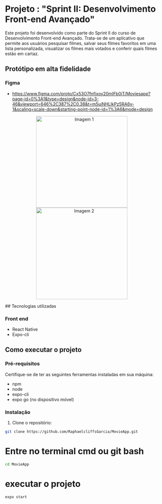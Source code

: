 # Projeto : "Sprint II: Desenvolvimento Front-end Avançado"

Este projeto foi desenvolvido como parte do Sprint II do curso de Desenvolvimento Front-end Avançado. Trata-se de um aplicativo que permite aos usuários pesquisar filmes, salvar seus filmes favoritos em uma lista personalizada, visualizar os filmes mais votados e conferir quais filmes estão em cartaz.

## Protótipo em alta fidelidade
### Figma
- https://www.figma.com/proto/Cx53O7fnfixov20mIFb0iT/Moviesapp?page-id=0%3A1&type=design&node-id=3-46&viewport=646%2C387%2C0.38&t=m5uiNHLlkPz5RA6v-1&scaling=scale-down&starting-point-node-id=1%3A6&mode=design
<p align="center">
  <img src="https://github.com/RaphaelcliffsGarcia/MovieApp/assets/124381295/b2833b4b-da41-45ed-968e-2332e7175c4a.png" alt="Imagem 1" width="300" />
  <img src="https://github.com/RaphaelcliffsGarcia/MovieApp/assets/124381295/acb6be91-4fec-4c72-9c16-c90824e87f60.png" alt="Imagem 2" width="300" />
</p>
## Tecnologias utilizadas

### Front end

- React Native
- Expo-cli

## Como executar o projeto

### Pré-requisitos

Certifique-se de ter as seguintes ferramentas instaladas em sua máquina:

- npm
- node
- expo-cli
- expo go (no dispositivo móvel)

### Instalação

1. Clone o repositório:

```bash
git clone https://github.com/RaphaelcliffsGarcia/MovieApp.git

```

# Entre no terminal cmd ou git bash

```bash
cd MovieApp
```

# executar o projeto

```bash
expo start
```
